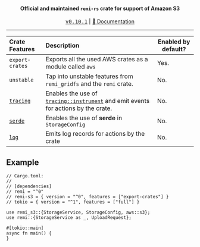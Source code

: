 <div align="center">
    <h4>Official and maintained <code>remi-rs</code> crate for support of Amazon S3</h4>
    <kbd><a href="https://github.com/Noelware/remi-rs/releases/0.9.0">v0.10.1</a></kbd> | <a href="https://docs.rs/remi-gridfs">📜 Documentation</a>
    <hr />
</div>

| Crate Features  | Description                                                                          | Enabled by default? |
| :-------------- | :----------------------------------------------------------------------------------- | ------------------- |
| `export-crates` | Exports all the used AWS crates as a module called `aws`                             | Yes.                |
| `unstable`      | Tap into unstable features from `remi_gridfs` and the `remi` crate.                  | No.                 |
| [`tracing`]     | Enables the use of [`tracing::instrument`] and emit events for actions by the crate. | No.                 |
| [`serde`]       | Enables the use of **serde** in `StorageConfig`                                      | No.                 |
| [`log`]         | Emits log records for actions by the crate                                           | No.                 |

## Example
```rust,no_run
// Cargo.toml:
//
// [dependencies]
// remi = "^0"
// remi-s3 = { version = "^0", features = ["export-crates"] }
// tokio = { version = "^1", features = ["full"] }

use remi_s3::{StorageService, StorageConfig, aws::s3};
use remi::{StorageService as _, UploadRequest};

#[tokio::main]
async fn main() {
}
```

[`tracing::instrument`]: https://docs.rs/tracing/*/tracing/attr.instrument.html
[`tracing`]: https://crates.io/crates/tracing
[`serde`]: https://serde.rs
[`log`]: https://crates.io/crates/log

